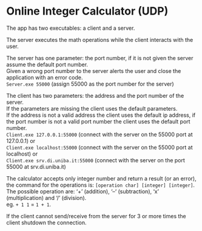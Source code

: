 # Online Integer Calculator (UDP)
The app has two executables: a client and a server.

The server executes the math operations while the client interacts with the user.

The server has one parameter: the port number, if it is not given the server assume the default port number. <br>
Given a wrong port number to the server alerts the user and close the application with an error code. <br>
`Server.exe 55000` (assign 55000 as the port number for the server)

The client has two parameters: the address and the port number of the server. <br>
If the parameters are missing the client uses the default parameters. <br>
If the address is not a valid address the client uses the default ip address, if the port number is not a valid port number the client uses the default port number. <br>
`Client.exe 127.0.0.1:55000` (connect with the server on the 55000 port at 127.0.0.1) or <br>
`Client.exe localhost:55000` (connect with the server on the 55000 port at localhost) or <br>
`Client.exe srv.di.uniba.it:55000` (connect with the server on the port 55000 at srv.di.uniba.it)


The calculator accepts only integer number and return a result (or an error), <br> the command for the operations is: `[operation char] [integer] [integer]`. <br>
The possible operation are: ‘+’ (addition), ‘–‘ (subtraction), ‘x’ (multiplication) and ‘/’ (division). <br>
eg. `+ 1 1` = `1 + 1`.

If the client cannot send/receive from the server for 3 or more times the client shutdown the connection.
